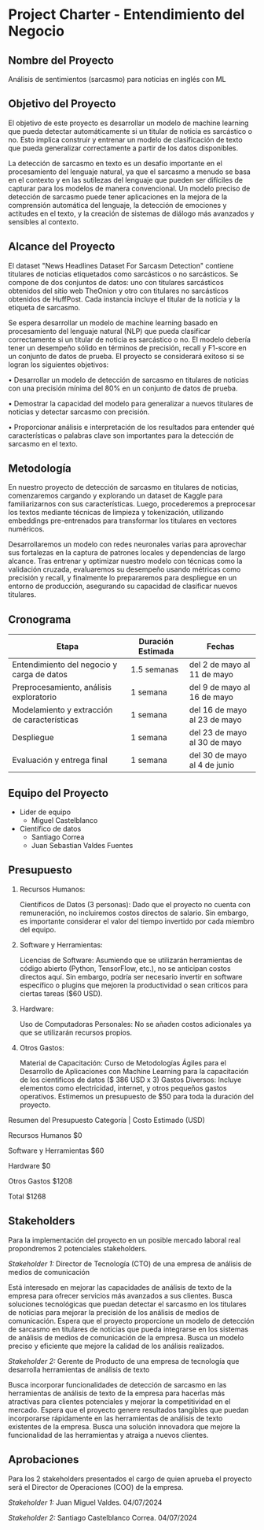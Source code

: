 # Project Charter - Entendimiento del Negocio

## Nombre del Proyecto

Análisis de sentimientos (sarcasmo) para noticias en inglés con ML

## Objetivo del Proyecto

El objetivo de este proyecto es desarrollar un modelo de machine learning que pueda detectar automáticamente si un titular de noticia es sarcástico o no. Esto implica construir y entrenar un modelo de clasificación de texto que pueda generalizar correctamente a partir de los datos disponibles.

La detección de sarcasmo en texto es un desafío importante en el procesamiento del lenguaje natural, ya que el sarcasmo a menudo se basa en el contexto y en las sutilezas del lenguaje que pueden ser difíciles de capturar para los modelos de manera convencional. Un modelo preciso de detección de sarcasmo puede tener aplicaciones en la mejora de la comprensión automática del lenguaje, la detección de emociones y actitudes en el texto, y la creación de sistemas de diálogo más avanzados y sensibles al contexto.

## Alcance del Proyecto

El dataset "News Headlines Dataset For Sarcasm Detection" contiene titulares de noticias etiquetados como sarcásticos o no sarcásticos. Se compone de dos conjuntos de datos: uno con titulares sarcásticos obtenidos del sitio web TheOnion y otro con titulares no sarcásticos obtenidos de HuffPost. Cada instancia incluye el titular de la noticia y la etiqueta de sarcasmo.

Se espera desarrollar un modelo de machine learning basado en procesamiento del lenguaje natural (NLP) que pueda clasificar correctamente si un titular de noticia es sarcástico o no. El modelo debería tener un desempeño sólido en términos de precisión, recall y F1-score en un conjunto de datos de prueba.
El proyecto se considerará exitoso si se logran los siguientes objetivos:

•	Desarrollar un modelo de detección de sarcasmo en titulares de noticias con una precisión mínima del 80% en un conjunto de datos de prueba.

•	Demostrar la capacidad del modelo para generalizar a nuevos titulares de noticias y detectar sarcasmo con precisión.

•	Proporcionar análisis e interpretación de los resultados para entender qué características o palabras clave son importantes para la detección de sarcasmo en el texto.

## Metodología

En nuestro proyecto de detección de sarcasmo en titulares de noticias, comenzaremos cargando y explorando un dataset de Kaggle para familiarizarnos con sus características. Luego, procederemos a preprocesar los textos mediante técnicas de limpieza y tokenización, utilizando embeddings pre-entrenados para transformar los titulares en vectores numéricos. 

Desarrollaremos un modelo con redes neuronales varias para aprovechar sus fortalezas en la captura de patrones locales y dependencias de largo alcance. Tras entrenar y optimizar nuestro modelo con técnicas como la validación cruzada, evaluaremos su desempeño usando métricas como precisión y recall, y finalmente lo prepararemos para despliegue en un entorno de producción, asegurando su capacidad de clasificar nuevos titulares.

## Cronograma

| Etapa | Duración Estimada | Fechas |
|------|---------|-------|
| Entendimiento del negocio y carga de datos | 1.5 semanas | del 2 de mayo al 11 de mayo |
| Preprocesamiento, análisis exploratorio | 1 semana | del 9 de mayo al 16 de mayo |
| Modelamiento y extracción de características | 1 semana | del 16 de mayo al 23 de mayo |
| Despliegue | 1 semana | del 23 de mayo al 30 de mayo |
| Evaluación y entrega final | 1 semana | del 30 de mayo al 4 de junio |

## Equipo del Proyecto

* Lider de equipo
    - Miguel Castelblanco
* Científico de datos
    - Santiago Correa 
    - Juan Sebastian Valdes Fuentes

## Presupuesto

1. Recursos Humanos:

    Científicos de Datos (3 personas): Dado que el proyecto no cuenta con remuneración, no incluiremos costos directos de salario. Sin embargo, es importante considerar el valor del tiempo invertido por cada miembro del equipo.

2. Software y Herramientas:

    Licencias de Software: Asumiendo que se utilizarán herramientas de código abierto (Python, TensorFlow, etc.), no se anticipan costos directos aquí. Sin embargo, podría ser necesario invertir en software específico o plugins que mejoren la productividad o sean críticos para ciertas tareas ($60 USD).

3. Hardware:

    Uso de Computadoras Personales: No se añaden costos adicionales ya que se utilizarán recursos propios.

4. Otros Gastos:

    Material de Capacitación: Curso de Metodologías Ágiles para el Desarrollo de Aplicaciones con Machine Learning para la capacitación de los cientificos de datos ($ 386 USD x 3)
    Gastos Diversos: Incluye elementos como electricidad, internet, y otros pequeños gastos operativos. Estimemos un presupuesto de $50 para toda la duración del proyecto.

Resumen del Presupuesto
Categoría	      |  Costo Estimado (USD)

Recursos Humanos	       $0

Software y Herramientas	   $60

Hardware	               $0

Otros Gastos               $1208

Total	                   $1268

## Stakeholders

Para la implementación del proyecto en un posible mercado laboral real propondremos 2 potenciales stakeholders.

*Stakeholder 1:* Director de Tecnología (CTO) de una empresa de análisis de medios de comunicación

 Está interesado en mejorar las capacidades de análisis de texto de la empresa para ofrecer servicios más avanzados a sus clientes. Busca soluciones tecnológicas que puedan detectar el sarcasmo en los titulares de noticias para mejorar la precisión de los análisis de medios de comunicación. Espera que el proyecto proporcione un modelo de detección de sarcasmo en titulares de noticias que pueda integrarse en los sistemas de análisis de medios de comunicación de la empresa. Busca un modelo preciso y eficiente que mejore la calidad de los análisis realizados.

*Stakeholder 2:* Gerente de Producto de una empresa de tecnología que desarrolla herramientas de análisis de texto

 Busca incorporar funcionalidades de detección de sarcasmo en las herramientas de análisis de texto de la empresa para hacerlas más atractivas para clientes potenciales y mejorar la competitividad en el mercado. Espera que el proyecto genere resultados tangibles que puedan incorporarse rápidamente en las herramientas de análisis de texto existentes de la empresa. Busca una solución innovadora que mejore la funcionalidad de las herramientas y atraiga a nuevos clientes.


## Aprobaciones

Para los 2 stakeholders presentados el cargo de quien aprueba el proyecto será el Director de Operaciones (COO) de la empresa. 

*Stakeholder 1:* Juan Miguel Valdes. 04/07/2024

*Stakeholder 2:* Santiago Castelblanco Correa. 04/07/2024
